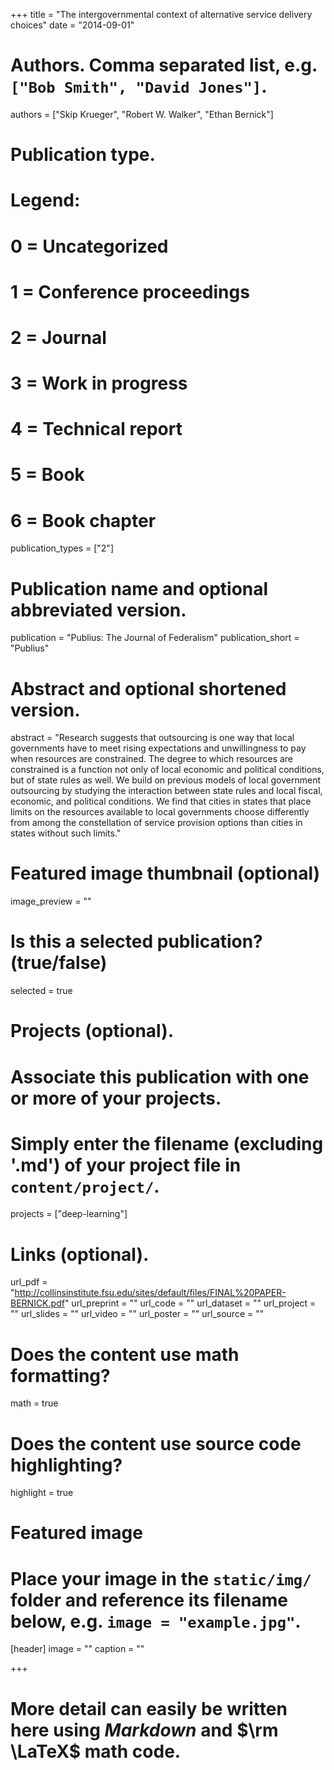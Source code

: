 +++
title = "The intergovernmental context of alternative service delivery choices"
date = "2014-09-01"

# Authors. Comma separated list, e.g. `["Bob Smith", "David Jones"]`.
authors = ["Skip Krueger", "Robert W. Walker", "Ethan Bernick"]

# Publication type.
# Legend:
# 0 = Uncategorized
# 1 = Conference proceedings
# 2 = Journal
# 3 = Work in progress
# 4 = Technical report
# 5 = Book
# 6 = Book chapter
publication_types = ["2"]

# Publication name and optional abbreviated version.
publication = "Publius: The Journal of Federalism"
publication_short = "Publius"

# Abstract and optional shortened version.
abstract = "Research suggests that outsourcing is one way that local governments have to meet rising expectations and unwillingness to pay when resources are constrained. The degree to which resources are constrained is a function not only of local economic and political conditions, but of state rules as well. We build on previous models of local government outsourcing by studying the interaction between state rules and local fiscal, economic, and political conditions. We find that cities in states that place limits on the resources available to local governments choose differently from among the constellation of service provision options than cities in states without such limits."

# Featured image thumbnail (optional)
image_preview = ""

# Is this a selected publication? (true/false)
selected = true

# Projects (optional).
#   Associate this publication with one or more of your projects.
#   Simply enter the filename (excluding '.md') of your project file in `content/project/`.
projects = ["deep-learning"]

# Links (optional).
url_pdf = "http://collinsinstitute.fsu.edu/sites/default/files/FINAL%20PAPER-BERNICK.pdf"
url_preprint = ""
url_code = ""
url_dataset = ""
url_project = ""
url_slides = ""
url_video = ""
url_poster = ""
url_source = ""

# Does the content use math formatting?
math = true

# Does the content use source code highlighting?
highlight = true

# Featured image
# Place your image in the `static/img/` folder and reference its filename below, e.g. `image = "example.jpg"`.
[header]
image = ""
caption = ""

+++

# More detail can easily be written here using *Markdown* and $\rm \LaTeX$ math code.
